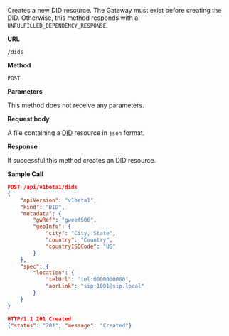 Creates a new DID resource. The Gateway must exist before creating the DID.
Otherwise, this method responds with a `UNFULFILLED_DEPENDENCY_RESPONSE`.

**URL**

`/dids`

**Method**

`POST`

**Parameters**

This method does not receive any parameters.

**Request body**

A file containing a [DID](/configuration/dids) resource in `json` format.

**Response**

If successful this method creates an DID resource.

**Sample Call**

```json
POST /api/v1beta1/dids
{
	"apiVersion": "v1beta1",
	"kind": "DID",
	"metadata": {
		"gwRef": "gweef506",
		"geoInfo": {
			"city": "City, State",
			"country": "Country",
			"countryISOCode": "US"
		}
	},
	"spec": {
		"location": {
			"telUrl": "tel:0000000000",
			"aorLink": "sip:1001@sip.local"
		}
	}
}

HTTP/1.1 201 Created
{"status": "201", "message": "Created"}
```

